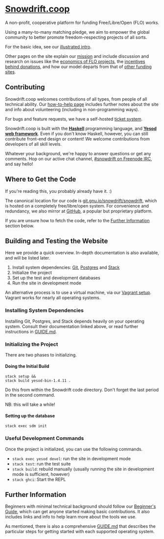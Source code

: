 # [Snowdrift.coop]

A non-profit, cooperative platform for funding Free/Libre/Open (FLO) works.

Using a many-to-many matching pledge, we aim to empower the global
community to better promote freedom-respecting projects of all sorts.

For the basic idea, see our [illustrated intro].

Other pages on the site explain our [mission] and include discussion and
research on issues like the [economics of FLO projects], the [incentives
behind donations], and how our model departs from that of [other funding
sites].

## Contributing

Snowdrift.coop welcomes contributions of all types, from people of all
technical ability. Our [how-to-help page] includes further notes about the
site and info about volunteering (including in non-programming ways).

For bugs and feature requests, we have a self-hosted [ticket system].

Snowdrift.coop is built with the **[Haskell]** programming language, and
**[Yesod web framework]**. Even if you don't know Haskell, however, you can
still contribute front-end design or content! We welcome contributions from
developers of all skill levels.

Whatever your background, we're happy to answer questions or get any
comments. Hop on our active chat channel, [#snowdrift on Freenode IRC], and
say hello!

## Where to Get the Code

If you're reading this, you probably already have it. :)

The canonical location for our code is [git.gnu.io/snowdrift/snowdrift],
which is hosted on a completely free/libre/open system. For convenience and
redundancy, we also mirror at [GitHub], a popular but proprietary platform.

If you are unsure how to fetch the code, refer to the [Further
Information](#further-information) section below.

## Building and Testing the Website

Here we provide a quick overview. In-depth documentation is also available,
and will be listed later.

1. Install system dependencies: [Git], [Postgres] and [Stack]
2. Initialize the project
3. Set up the test and development databases
4. Run the site in development mode

An alternative process is to use a virtual machine, via our [Vagrant setup].
Vagrant works for nearly all operating systems.

### Installing System Dependencies

Installing Git, Postgres, and Stack depends heavily on your operating system.
Consult their documentation linked above, or read further instructions in
[GUIDE.md].

### Initializing the Project

There are two phases to initializing.

#### Doing the Initial Build

    stack setup &&
    stack build yesod-bin-1.4.11 .

Do this from within the Snowdrift code directory. Don't forget the last
period in the second command.

NB: this will take a while!

#### Setting up the database

    stack exec sdm init

### Useful Development Commands

Once the project is initialized, you can use the following commands.

* `stack exec yesod devel`: run the site in development mode
* `stack test`: run the test suite
* `stack build`: rebuild manually (usually running the site in development
  mode is sufficient, however)
* `stack ghci`: Start the REPL

Further Information
-------------------

Beginners with minimal technical background should follow our [Beginner's
Guide], which can get anyone started making basic contributions.
It also includes links and info to help learn more about the tools we use.

As mentioned, there is also a comprehensive [GUIDE.md] that describes the
particular steps for getting started with each supported operating system.

[Beginner's Guide]: BEGINNERS.md
[Debian/Ubuntu]: SETUP_DEBIAN.md
[economics of FLO projects]: https://snowdrift.coop/p/snowdrift/w/en/economics
[#snowdrift on Freenode IRC]: http://webchat.freenode.net/?channels=#snowdrift
[git.gnu.io/snowdrift/snowdrift]: https://git.gnu.io/snowdrift/snowdrift
[Git]: http://www.git-scm.com/downloads
[GitHub]: https://github.com/snowdriftcoop/snowdrift
[GUIDE.md]: GUIDE.md
[Haskell]: https://www.haskell.org/
[how-to-help page]: https://snowdrift.coop/p/snowdrift/w/how-to-help
[illustrated intro]: https://snowdrift.coop/p/snowdrift/w/en/intro
[incentives behind donations]: https://snowdrift.coop/p/snowdrift/w/en/psychology
[mission]: https://snowdrift.coop/p/snowdrift/w/en/mission
[other funding sites]: https://snowdrift.coop/p/snowdrift/w/en/othercrowdfunding
[Postgres]: http://www.postgresql.org/download/
[Snowdrift.coop]: https://snowdrift.coop
[Stack]: https://github.com/commercialhaskell/stack#how-to-install
[ticket system]: http://snowdrift.coop/p/snowdrift/t
[Vagrant setup]: SETUP_VAGRANT.md
[Windows]: SETUP_WINDOWS.md
[Yesod web framework]: http://www.yesodweb.com/
